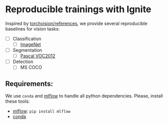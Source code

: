 # Reproducible trainings with Ignite

Inspired by [torchvision/references](https://github.com/pytorch/vision/tree/master/references), we provide several 
reproducible baselines for vision tasks:

* [ ] Classification
    * [ ] [ImageNet](classification/imagenet)

* [ ] Segmentation
    * [ ] [Pascal VOC2012](segmentation/pascal_voc2012)
    
* [ ] Detection
    * [ ] MS COCO

## Requirements:

We use `conda` and [mlflow](https://github.com/mlflow/mlflow) to handle all python dependencies. 
Please, install these tools:

- [mlflow](https://github.com/mlflow/mlflow): `pip install mlflow`
- [conda](https://conda.io/en/latest/miniconda.html) 
